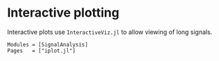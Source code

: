 # Interactive plotting

Interactive plots use `InteractiveViz.jl` to allow viewing of long signals.

```@autodocs
Modules = [SignalAnalysis]
Pages   = ["iplot.jl"]
```
